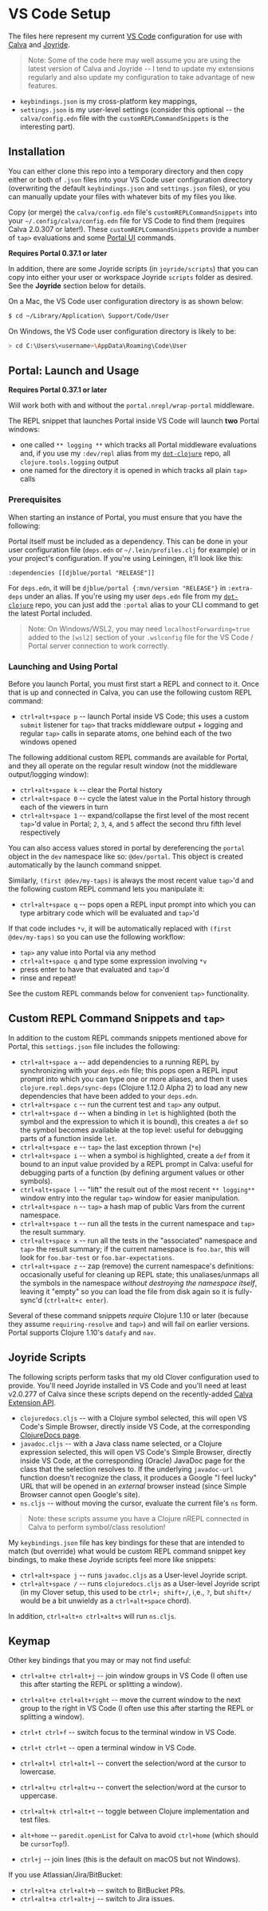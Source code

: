 # VS Code Setup

The files here represent my current [VS Code](https://code.visualstudio.com/) configuration for use with [Calva](https://marketplace.visualstudio.com/items?itemName=betterthantomorrow.calva) and [Joyride](https://marketplace.visualstudio.com/items?itemName=betterthantomorrow.joyride).

> Note: Some of the code here may well assume you are using the latest version of Calva and Joyride -- I tend to update my extensions regularly and also update my configuration to take advantage of new features.

* `keybindings.json` is my cross-platform key mappings,
* `settings.json` is my user-level settings (consider this optional -- the `calva/config.edn` file with the `customREPLCommandSnippets` is the interesting part).

## Installation

You can either clone this repo into a temporary directory and then copy either or both of `.json` files into your VS Code user configuration directory (overwriting the default `keybindings.json` and `settings.json` files), or you can manually update your files with whatever bits of my files you like.

Copy (or merge) the `calva/config.edn` file's `customREPLCommandSnippets` into your
`~/.config/calva/config.edn` file for VS Code to find them (requires Calva 2.0.307 or later!).
These `customREPLCommandSnippets` provide a number of `tap>` evaluations and some [Portal UI](https://github.com/djblue/portal) commands.

**Requires Portal 0.37.1 or later**

In addition, there are some Joyride scripts (in `joyride/scripts`) that you can copy into either your user or workspace Joyride `scripts` folder as desired. See the **Joyride** section below for details.

On a Mac, the VS Code user configuration directory is as shown below:

```bash
$ cd ~/Library/Application\ Support/Code/User
```

On Windows, the VS Code user configuration directory is likely to be:

```bash
> cd C:\Users\<username>\AppData\Roaming\Code\User
```

## Portal: Launch and Usage

**Requires Portal 0.37.1 or later**

Will work both with and without the `portal.nrepl/wrap-portal` middleware.

The REPL snippet that launches Portal inside VS Code will launch **two**
Portal windows:
* one called `** logging **` which tracks all Portal middleware evaluations and, if you use my `:dev/repl` alias from my [`dot-clojure`](https://github.com/seancorfield/dot-clojure) repo, all `clojure.tools.logging` output
* one named for the directory it is opened in which tracks all plain `tap>` calls

### Prerequisites

When starting an instance of Portal, you must ensure that you have the following:

Portal itself must be included as a dependency. This can be done in your user configuration file (`deps.edn` or `~/.lein/profiles.clj` for example) or in your project's configuration. If you're using Leiningen, it'll look like this:

`:dependencies [[djblue/portal "RELEASE"]]`

For `deps.edn`, it will be `djblue/portal {:mvn/version "RELEASE"}` in `:extra-deps` under an alias. If you're using my user `deps.edn` file from my [`dot-clojure`](https://github.com/seancorfield/dot-clojure) repo, you can just add the `:portal` alias to your CLI command to get the latest Portal included.

> Note: On Windows/WSL2, you may need `localhostForwarding=true` added to the `[wsl2]` section of your `.wslconfig` file for the VS Code / Portal server connection to work correctly.

### Launching and Using Portal

Before you launch Portal, you must first start a REPL and connect to it. Once that is up and connected in Calva, you can use the following custom REPL command:

* `ctrl+alt+space p` -- launch Portal inside VS Code; this uses a custom `submit` listener for `tap>` that tracks middleware output + logging and regular `tap>` calls in separate atoms, one behind each of the two windows opened

The following additional custom REPL commands are available for Portal, and they all operate on the regular result window (not the middleware output/logging window):

* `ctrl+alt+space k` -- clear the Portal history
* `ctrl+alt+space 0` -- cycle the latest value in the Portal history through each of the viewers in turn
* `ctrl+alt+space 1` -- expand/collapse the first level of the most recent `tap>`'d value in Portal; `2`, `3`, `4`, and `5` affect the second thru fifth level respectively

You can also access values stored in portal by dereferencing the `portal` object in the `dev` namespace like so: `@dev/portal`. This object is created automatically by the launch command snippet.

Similarly, `(first @dev/my-taps)` is always the most recent value `tap>`'d and the following
custom REPL command lets you manipulate it:

* `ctrl+alt+space q` -- pops open a REPL input prompt into which you can type arbitrary code which will be evaluated and `tap>`'d

If that code includes `*v`, it will be automatically replaced with `(first @dev/my-taps)`
so you can use the following workflow:

* `tap>` any value into Portal via any method
* `ctrl+alt+space q` and type some expression involving `*v`
* press enter to have that evaluated and `tap>`'d
* rinse and repeat!

See the custom REPL commands below for convenient `tap>` functionality.

## Custom REPL Command Snippets and `tap>`

In addition to the custom REPL commands snippets mentioned above for Portal,
this `settings.json` file includes the following:

* `ctrl+alt+space a` -- add dependencies to a running REPL by synchronizing with your `deps.edn` file; this pops open a REPL input prompt into which you can type one or more aliases, and then it uses `clojure.repl.deps/sync-deps` (Clojure 1.12.0 Alpha 2) to load any new dependencies that have been added to your `deps.edn`.
* `ctrl+alt+space c` -- run the current test and `tap>` any output.
* `ctrl+alt+space d` -- when a binding in `let` is highlighted (both the symbol and the expression to which it is bound), this creates a `def` so the symbol becomes available at the top level: useful for debugging parts of a function inside `let`.
* `ctrl+alt+space e` -- `tap>` the last exception thrown (`*e`)
* `ctrl+alt+space i` -- when a symbol is highlighted, create a `def` from it bound to an input value provided by a REPL prompt in Calva: useful for debugging parts of a function (by defining argument values or other symbols).
* `ctrl+alt+space l` -- "lift" the result out of the most recent `** logging**` window entry into the regular `tap>` window for easier manipulation.
* `ctrl+alt+space n` -- `tap>` a hash map of public Vars from the current namespace.
* `ctrl+alt+space t` -- run all the tests in the current namespace and `tap>` the result summary.
* `ctrl+alt+space x` -- run all the tests in the "associated" namespace and `tap>` the result summary; if the current namespace is `foo.bar`, this will look for `foo.bar-test` or `foo.bar-expectations`.
* `ctrl+alt+space z` -- zap (remove) the current namespace's definitions: occasionally useful for cleaning up REPL state; this unaliases/unmaps all the symbols in the namespace _without destroying the namespace itself_, leaving it "empty" so you can load the file from disk again so it is fully-sync'd (`ctrl+alt+c enter`).

Several of these command snippets _require_ Clojure 1.10 or later (because they assume `requiring-resolve` and `tap>`) and will fail on earlier versions. Portal supports Clojure 1.10's `datafy` and `nav`.

## Joyride Scripts

The following scripts perform tasks that my old Clover configuration used to provide. You'll need Joyride installed in VS Code and you'll need at least v2.0.277 of Calva since these scripts depend on the recently-added [Calva Extension API](https://calva.io/api/).

* `clojuredocs.cljs` -- with a Clojure symbol selected, this will open VS Code's Simple Browser, directly inside VS Code, at the corresponding [ClojureDocs page](https://clojuredocs.org).
* `javadoc.cljs` -- with a Java class name selected, or a Clojure expression selected, this will open VS Code's Simple Browser, directly inside VS Code, at the corresponding (Oracle) JavaDoc page for the class that the selection resolves to. If the underlying `javadoc-url` function doesn't recognize the class, it produces a Google "I feel lucky" URL that will be opened in an _external_ browser instead (since Simple Browser cannot open Google's site).
* `ns.cljs` -- without moving the cursor, evaluate the current file's `ns` form.

> Note: these scripts assume you have a Clojure nREPL connected in Calva to perform symbol/class resolution!

My `keybindings.json` file has key bindings for these that are intended to match (but override) what would be custom REPL command snippet key bindings, to make these Joyride scripts feel more like snippets:

* `ctrl+alt+space j` -- runs `javadoc.cljs` as a User-level Joyride script.
* `ctrl+alt+space /` -- runs `clojuredocs.cljs` as a User-level Joyride script (in my Clover setup, this used to be `ctrl+; shift+/`, i,e., `?`, but `shift+/` would be a bit unwieldy as a `ctrl+alt+space` chord).

In addition, `ctrl+alt+n ctrl+alt+s` will run `ns.cljs`.

## Keymap

Other key bindings that you may or may not find useful:

* `ctrl+alt+e ctrl+alt+j` -- join window groups in VS Code (I often use this after starting the REPL or splitting a window).
* `ctrl+alt+e ctrl+alt+right` -- move the current window to the next group to the right in VS Code (I often use this after starting the REPL or splitting a window).
* `ctrl+t ctrl+f` -- switch focus to the terminal window in VS Code.
* `ctrl+t ctrl+t` -- open a terminal window in VS Code.
* `ctrl+alt+l ctrl+alt+l` -- convert the selection/word at the cursor to lowercase.
* `ctrl+alt+u ctrl+alt+u` -- convert the selection/word at the cursor to uppercase.
* `ctrl+alt+k ctrl+alt+t` -- toggle between Clojure implementation and test files.

* `alt+home` -- `paredit.openList` for Calva to avoid `ctrl+home` (which should be `cursorTop`!).
* `ctrl+j` -- join lines (this is the default on macOS but not Windows).

If you use Atlassian/Jira/BitBucket:

* `ctrl+alt+a ctrl+alt+b` -- switch to BitBucket PRs.
* `ctrl+alt+a ctrl+alt+j` -- switch to Jira issues.

